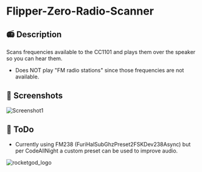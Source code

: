 # Flipper-Zero-Radio-Scanner

## 📻 Description
Scans frequencies available to the CC1101 and plays them over the speaker so you can hear them.
- Does NOT play "FM radio stations" since those frequencies are not available.

## 📸 Screenshots
![Screenshot1](https://github.com/user-attachments/assets/447bb455-89ae-4a16-8d3b-543a1b67016a)


## 🤔 ToDo
- Currently using FM238 (FuriHalSubGhzPreset2FSKDev238Async) but per CodeAllNight a custom preset can be used to improve audio.

![rocketgod_logo](https://github.com/RocketGod-git/shodanbot/assets/57732082/7929b554-0fba-4c2b-b22d-6772d23c4a18)
